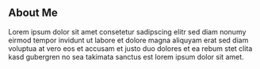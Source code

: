 <?juberblog
    Navi: About Me
    Description: All infos about me.
    Keywords: infos, about
?>

## About Me

Lorem ipsum dolor sit amet consetetur sadipscing elitr sed diam nonumy eirmod tempor invidunt
ut labore et dolore magna aliquyam erat sed diam voluptua at vero eos et accusam et justo duo
dolores et ea rebum stet clita kasd gubergren no sea takimata sanctus est lorem ipsum dolor sit
amet.
